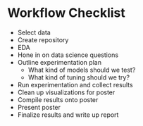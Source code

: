 # Workflow Checklist

* Select data
* Create repository
* EDA
* Hone in on data science questions
* Outline experimentation plan
    * What kind of models should we test?
    * What kind of tuning should we try?
* Run experimentation and collect results
* Clean up visualizations for poster
* Compile results onto poster
* Present poster
* Finalize results and write up report
